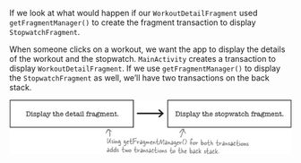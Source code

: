 If we look at what would happen if our `WorkoutDetailFragment` used `getFragmentManager()` to create the fragment transaction to display `StopwatchFragment`.

When someone clicks on a workout, we want the app to display the details of the workout and the stopwatch. `MainActivity` creates a transaction to display `WorkoutDetailFragment`. If we use `getFragmentManager()` to display the `StopwatchFragment` as well, we’ll have two transactions on the back stack.

![](.guides/img/16.png)



